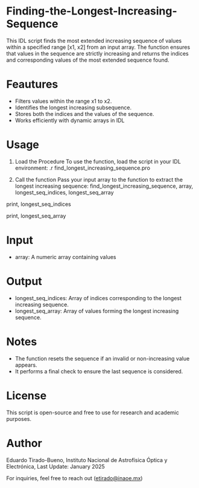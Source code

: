 # Finding-the-Longest-Increasing-Sequence
This IDL script finds the most extended increasing sequence of values within a specified range [x1, x2] from an input array. The function ensures that values in the sequence are strictly increasing and returns the indices and corresponding values of the most extended sequence found.
# Feautures
- Filters values within the range x1 to x2.
- Identifies the longest increasing subsequence.
- Stores both the indices and the values of the sequence.
- Works efficiently with dynamic arrays in IDL
# Usage
1. Load the Procedure
To use the function, load the script in your IDL environment:
.r find_longest_increasing_sequence.pro

2. Call the function
Pass your input array to the function to extract the longest increasing sequence:
find_longest_increasing_sequence, array, longest_seq_indices, longest_seq_array

print, longest_seq_indices

print, longest_seq_array

# Input
- array: A numeric array containing values
# Output
- longest_seq_indices: Array of indices corresponding to the longest increasing sequence.
- longest_seq_array: Array of values forming the longest increasing sequence.

# Notes
- The function resets the sequence if an invalid or non-increasing value appears.
- It performs a final check to ensure the last sequence is considered.

# License
This script is open-source and free to use for research and academic purposes.

# Author
Eduardo Tirado-Bueno, 
Instituto Nacional de Astrofísica Óptica y Electrónica,
Last Update: January 2025

For inquiries, feel free to reach out (etirado@inaoe.mx)
